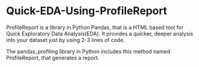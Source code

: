 # Quick-EDA-Using-ProfileReport

ProfileReport is a library in Python Pandas, that is a HTML based tool for Quick Exploratory Data Analysis(EDA). It provides a quicker, deeper analysis into your dataset just by using 2-3 lines of code.

The pandas_profiling library in Python includes this method named ProfileReport, that generates a report.

